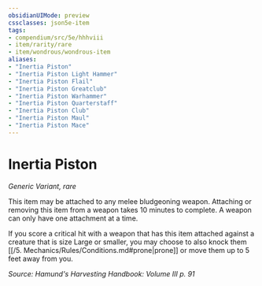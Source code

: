 ```yaml
---
obsidianUIMode: preview
cssclasses: json5e-item
tags:
- compendium/src/5e/hhhviii
- item/rarity/rare
- item/wondrous/wondrous-item
aliases: 
- "Inertia Piston"
- "Inertia Piston Light Hammer"
- "Inertia Piston Flail"
- "Inertia Piston Greatclub"
- "Inertia Piston Warhammer"
- "Inertia Piston Quarterstaff"
- "Inertia Piston Club"
- "Inertia Piston Maul"
- "Inertia Piston Mace"
---
```

# Inertia Piston
*Generic Variant, rare*  


This item may be attached to any melee bludgeoning weapon. Attaching or removing this item from a weapon takes 10 minutes to complete. A weapon can only have one attachment at a time.

If you score a critical hit with a weapon that has this item attached against a creature that is size Large or smaller, you may choose to also knock them [[/5. Mechanics/Rules/Conditions.md#prone\|prone]] or move them up to 5 feet away from you.

*Source: Hamund's Harvesting Handbook: Volume III p. 91*